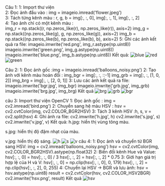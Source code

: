 Câu 1: 
1: Import thư viện  
2: Đọc ảnh đầu vào  : img = imageio.imread('flower.jpeg')  
3: Tách từng kênh màu : r, g, b = img[:, :, 0], img[:, :, 1], img[:, :, 2]  
4: Tạo ảnh chỉ có một kênh màu :   
img_r = np.stack((r, np.zeros_like(r), np.zeros_like(r)), axis=2)
img_g = np.stack((np.zeros_like(g), g, np.zeros_like(g)), axis=2)
img_b = np.stack((np.zeros_like(b), np.zeros_like(b), b), axis=2)
5: Ghi các ảnh kết quả ra file:
imageio.imwrite('red.png', img_r.astype(np.uint8))
imageio.imwrite('green.png', img_g.astype(np.uint8))
imageio.imwrite('blue.png', img_b.astype(np.uint8))
Kết quả:
![blue](https://github.com/user-attachments/assets/bd7409a9-509f-4bda-9a35-3d17197e98ef)
![red](https://github.com/user-attachments/assets/4eba5a9c-f7e3-4897-83c8-83467bb26d7c)
![green](https://github.com/user-attachments/assets/f60354e4-d323-4271-ac9c-14df81a899cf)

Câu 2: 
1: Đọc ảnh gốc :img = imageio.imread('balloons_noisy.png')
2: Tạo ảnh với kênh màu hoán đổi :
img_bgr = img[:, :, ::-1]
img_grb = img[:, :, [1, 0, 2]]
img_brg = img[:, :, [2, 0, 1]]
3: Lưu các ảnh kết quả ra file:
imageio.imwrite('bgr.jpg', img_bgr)
imageio.imwrite('grb.jpg', img_grb)
imageio.imwrite('brg.jpg', img_brg)
Kết quả
![brg](https://github.com/user-attachments/assets/cbcdd7b8-bc3f-42ff-85fe-54ac81ba2a2b)
![grb](https://github.com/user-attachments/assets/0824a12a-9d58-43d4-afb7-99b34f5c5ad1)
![bgr](https://github.com/user-attachments/assets/acfc6be6-ac71-4407-b05c-a9d3ecd5598c)

câu 3:
Import thư viện OpenCV
1: Đọc ảnh gốc : img = cv2.imread('bird.png')
2: Chuyển sang hệ màu HSV : hsv = cv2.cvtColor(img, cv2.COLOR_BGR2HSV)
3: Tách 3 kênh HSV :h, s, v = cv2.split(hsv)
4: Ghi ảnh ra file:
cv2.imwrite('h.jpg', h)
cv2.imwrite('s.jpg', s)
cv2.imwrite('v.jpg', v)
Kết quả: 
h.jpg: hiển thị vùng tông màu.

s.jpg: hiển thị độ đậm nhạt của màu.

v.jpg: hiển thị độ sáng.
![h](https://github.com/user-attachments/assets/35b5facb-3bfe-4b68-864a-c1f9ed5b05cf)
![s](https://github.com/user-attachments/assets/ccd758d0-1c5d-42e5-88d4-e52f2f9853dc)
![v](https://github.com/user-attachments/assets/84de7c26-9537-454e-bde2-7d680d7c77f8)
câu 4:
1: Đọc ảnh và chuyển từ BGR sang HSV:
img = cv2.imread('balloons_noisy.png')
hsv = cv2.cvtColor(img, cv2.COLOR_BGR2HSV).astype(np.float32)
2: Biến đổi kênh Hue và Value:
hsv[:, :, 0] = hsv[:, :, 0] / 3
hsv[:, :, 2] = hsv[:, :, 2] * 0.75
3: Giới hạn giá trị hợp lệ của H và V:
hsv[:, :, 0] = np.clip(hsv[:, :, 0], 0, 179)
hsv[:, :, 2] = np.clip(hsv[:, :, 2], 0, 255)
4: Chuyển lại HSV → BGR và lưu ảnh:
hsv = hsv.astype(np.uint8)
result = cv2.cvtColor(hsv, cv2.COLOR_HSV2BGR)
cv2.imwrite('hsv.png', result)
Kết quả
![hsv](https://github.com/user-attachments/assets/690d420d-6191-4a23-8f62-5f3f99a165b1)




